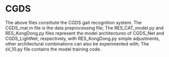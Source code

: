 # CGDS
The above files constitute the CGDS gait recognition system. 
The CGDS_mat.m file is the data preprocessing file; 
The RES_CAT_model.py and RES_KongDong.py files represent the model architectures of CGDS_Net and CGDS_LightNet, respectively, with RES_KongDong.py simple adjustments, other architectural combinations can also be experimented with; 
The sV_10.py file contains the model training code.
